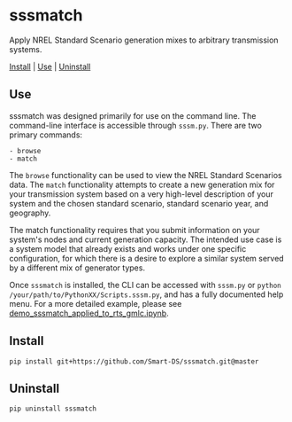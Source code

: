 # sssmatch

Apply NREL Standard Scenario generation mixes to arbitrary transmission systems.

[Install](#install) | [Use](#use) | [Uninstall](#uninstall)

## Use

sssmatch was designed primarily for use on the command line. The command-line 
interface is accessible through `sssm.py`. There are two primary commands:

    - browse
    - match

The `browse` functionality can be used to view the NREL Standard Scenarios data. 
The `match` functionality attempts to create a new generation mix for your 
transmission system based on a very high-level description of your system and 
the chosen standard scenario, standard scenario year, and geography.

The match functionality requires that you submit information on your system's 
nodes and current generation capacity. The intended use case is a system model 
that already exists and works under one specific configuration, for which there 
is a desire to explore a similar system served by a different mix of generator 
types. 

Once `sssmatch` is installed, the CLI can be accessed with `sssm.py` or 
`python /your/path/to/PythonXX/Scripts.sssm.py`, and has a fully documented help 
menu. For a more detailed example, please see 
[demo_sssmatch_applied_to_rts_gmlc.ipynb](https://github.com/Smart-DS/demos/blob/master/demo_sssmatch_applied_to_rts_gmlc.ipynb).


## Install

```
pip install git+https://github.com/Smart-DS/sssmatch.git@master
```

## Uninstall

```
pip uninstall sssmatch
```
